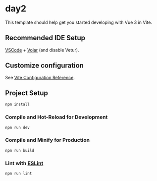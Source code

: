 # day2

This template should help get you started developing with Vue 3 in Vite.

## Recommended IDE Setup

[VSCode](https://code.visualstudio.com/) + [Volar](https://marketplace.visualstudio.com/items?itemName=Vue.volar) (and disable Vetur).

## Customize configuration

See [Vite Configuration Reference](https://vite.dev/config/).

## Project Setup

```sh
npm install
```

### Compile and Hot-Reload for Development

```sh
npm run dev
```

### Compile and Minify for Production

```sh
npm run build
```

### Lint with [ESLint](https://eslint.org/)

```sh
npm run lint
```
